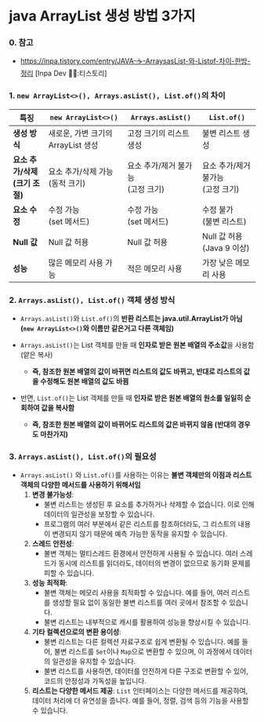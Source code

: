 # java ArrayList 생성 방법 3가지

### 0. 참고

- https://inpa.tistory.com/entry/JAVA-☕-ArraysasList-와-Listof-차이-한방-정리 [Inpa Dev 👨‍💻:티스토리]

### 1. `new ArrayList<>(), Arrays.asList(), List.of()`의 차이

| 특징                                | `new ArrayList<>()`                  | `Arrays.asList()`                      | `List.of()`                            |
| ----------------------------------- | ------------------------------------ | -------------------------------------- | -------------------------------------- |
| **생성 방식**                       | 새로운, 가변 크기의 ArrayList 생성   | 고정 크기의 리스트 생성                | 불변 리스트 생성                       |
| **요소 추가/삭제<br />(크기 조절)** | 요소 추가/삭제 가능<br />(동적 크기) | 요소 추가/제거 불가능<br />(고정 크기) | 요소 추가/제거 불가능<br />(고정 크기) |
| **요소 수정**                       | 수정 가능<br />(set 메서드)          | 수정 가능 <br />(set 메서드)           | 수정 불가<br />(불변 리스트)           |
| **Null 값**                         | Null 값 허용                         | Null 값 허용                           | Null 값 허용<br />(Java 9 이상)        |
| **성능**                            | 많은 메모리 사용 가능                | 적은 메모리 사용                       | 가장 낮은 메모리 사용                  |



### 2. `Arrays.asList(), List.of()` 객체 생성 방식

- `Arrays.asList()`와 `List.of()`의 **반환 리스트는 java.util.ArrayList가 아님**
  **(`new ArrayList<>()`와 이름만 같은거고 다른 객체임)**

- `Arrays.asList()`는 List 객체를 만들 때 **인자로 받은 원본 배열의 주소값**을 사용함(얕은 복사)

  - **즉, 참조한 원본 배열의 값이 바뀌면 리스트의 값도 바뀌고, 반대로 리스트의 값을 수정해도 원본 배열의 값도 바뀜**

- 반면, `List.of()`는 List 객체를 만들 때 **인자로 받은 원본 배열의 원소를 일일히 순회하여 값을 복사함**

  - **즉, 참조한 원본 배열의 값이 바뀌어도 리스트의 값은 바뀌지 않음 (반대의 경우도 마찬가지)**

    

### 3. `Arrays.asList(), List.of()`의 필요성

- `Arrays.asList()` 와 `List.of()`를 사용하는 이유는 **불변 객체만의 이점과 리스트 객체의 다양한 메서드를 사용하기 위해서임**
  1. **변경 불가능성**:
     - 불변 리스트는 생성된 후 요소를 추가하거나 삭제할 수 없습니다. 이로 인해 데이터의 일관성을 보장할 수 있습니다.
     - 프로그램의 여러 부분에서 같은 리스트를 참조하더라도, 그 리스트의 내용이 변경되지 않기 때문에 예측 가능한 동작을 유지할 수 있습니다.
  2. **스레드 안전성**:
     - 불변 객체는 멀티스레드 환경에서 안전하게 사용될 수 있습니다. 여러 스레드가 동시에 리스트를 읽더라도, 데이터의 변경이 없으므로 동기화 문제를 피할 수 있습니다.
  3. **성능 최적화**:
     - 불변 객체는 메모리 사용을 최적화할 수 있습니다. 예를 들어, 여러 리스트를 생성할 필요 없이 동일한 불변 리스트를 여러 곳에서 참조할 수 있습니다.
     - 불변 리스트는 내부적으로 캐시를 활용하여 성능을 향상시킬 수 있습니다.
  4. **기타 컬렉션으로의 변환 용이성**:
     - 불변 리스트는 다른 컬렉션 자료구조로 쉽게 변환될 수 있습니다. 예를 들어, 불변 리스트를 `Set`이나 `Map`으로 변환할 수 있으며, 이 과정에서 데이터의 일관성을 유지할 수 있습니다.
     - 불변 리스트를 사용하면, 데이터를 안전하게 다른 구조로 변환할 수 있어, 코드의 안정성과 가독성을 높입니다.
  5. **리스트는 다양한 메서드 제공**: `List` 인터페이스는 다양한 메서드를 제공하여, 데이터 처리에 더 유연성을 줍니다. 예를 들어, 정렬, 검색 등의 기능을 사용할 수 있습니다.
